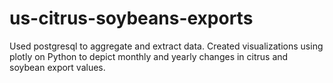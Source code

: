 # us-citrus-soybeans-exports

Used postgresql to aggregate and extract data. Created visualizations using plotly on Python to depict monthly and yearly changes in citrus and soybean export values. 